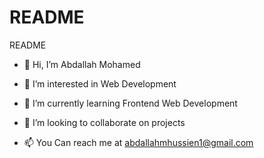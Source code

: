 # README
README
* 👋 Hi, I’m Abdallah Mohamed

* 👀 I’m interested in Web Development

* 🌱 I’m currently learning Frontend Web Development

* 💞️ I’m looking to collaborate on projects

* 📫 You Can reach me at abdallahmhussien1@gmail.com
